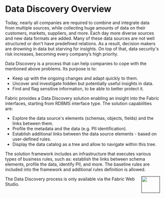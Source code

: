 # Data Discovery Overview

<web>

Today, nearly all companies are required to combine and integrate data from multiple sources, while collecting huge amounts of data on their customers, markets, suppliers, and more. Each day more diverse sources and new data formats are added. Many of these data sources are not well structured or don't have predefined relations. As a result, decision makers are drowning in data but starving for insights. On top of that, data security's risk increases, becoming every company’s high priority. 

Data Discovery is a process that can help companies to cope with the mentioned above problems. Its purpose is to:

* Keep up with the ongoing changes and adapt quickly to them.
* Uncover and investigate hidden but potentially useful insights in data.
* Find and flag sensitive information, to be able to better protect it.

Fabric provides a Data Discovery solution enabling an insight into the Fabric interfaces, starting from RDBMS interface type. The solution capabilities are:

* Explore the data source's elements (schemas, objects, fields) and the links between them.
* Profile the metadata and the data (e.g. PII identification).
* Establish additional links between the data source elements - based on user-defined rules.
* Display the data catalog as a tree and allow to navigate within this tree.

The solution framework includes an infrastructure that executes various types of business rules, such as: establish the links between schema elements, profile the data, identify PII, and more. The baseline rules are included into the framework and additional rules definition is allowed.



[<img align="right" width="60" height="54" src="/articles/images/Next.png">]() 

</web>

<studio>

The Data Discovery process is only available via the Fabric Web Studio.

</studio>

